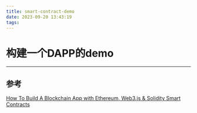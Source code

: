 ```yaml
---
title: smart-contract-demo
date: 2023-09-20 13:43:19
tags:
---
```



# 构建一个DAPP的demo

--------------------------------------------------------------------------------

## 参考

[How To Build A Blockchain App with Ethereum, Web3.js & Solidity Smart Contracts](https://www.dappuniversity.com/articles/how-to-build-a-blockchain-app)
